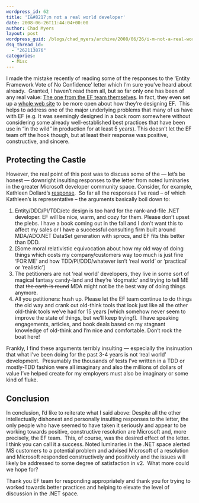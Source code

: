 ```yaml
---
wordpress_id: 62
title: 'I&#8217;m not a real world developer'
date: 2008-06-26T11:44:04+00:00
author: Chad Myers
layout: post
wordpress_guid: /blogs/chad_myers/archive/2008/06/26/i-m-not-a-real-world-developer.aspx
dsq_thread_id:
  - "262113876"
categories:
  - Misc
---
```

I made the mistake recently of reading some of the responses to the &#8216;Entity Framework Vote of No Confidence&#8217; letter which I&#8217;m sure you&#8217;ve heard about already.&nbsp; Granted, I haven&#8217;t read them all, but so far only one has been of any real value: [The one from the EF team themselves](http://blogs.msdn.com/efdesign/archive/2008/06/23/transparency-in-the-design-process.aspx). In fact, they even set up a [whole web site](http://blogs.msdn.com/efdesign/) to be more open about how they&#8217;re designing EF.&nbsp; This helps to address one of the major underlying problems that many of us have with EF (e.g. It was seemingly designed in a back room somewhere without considering some already well-established best practices that have been use in &#8220;in the wild&#8221; in production for at least 5 years). This doesn&#8217;t let the EF team off the hook though, but at least their response was positive, constructive, and sincere.

## Protecting the Castle

However, the real point of this post was to discuss some of the &#8212; let&#8217;s be honest &#8212; downright insulting responses to the letter from noted luminaries in the greater Microsoft developer community space. Consider, for example, Kathleen Dollard&#8217;s [response](http://msmvps.com/blogs/kathleen/archive/2008/06/24/entity-framework-petition.aspx).&nbsp; So far all the responses I&#8217;ve read &#8211; of which Kathleen&#8217;s is representative &#8211; the arguments basically boil down to:

  1. Entity/DDD/PI/TDD/etc design is too hard for the rank-and-file .NET developer. EF will be nice, warm, and cozy for them. Please don&#8217;t upset the plebs. I have a book coming out in the fall and I don&#8217;t want this to affect my sales or I have a successful consulting firm built around MDA/ADO.NET DataSet generation with sprocs, and EF fits this better than DDD.
  2. [Some moral relativistic equivocation about how my old way of doing things which costs my company/customers way too much is just fine &#8216;FOR ME&#8217; and how TDD/PI/DDD/whatever isn&#8217;t &#8216;real world&#8217; or &#8216;practical&#8217; or &#8216;realistic&#8217;]
  3. The petitioners are not &#8216;real world&#8217; developers, they live in some sort of magical fantasy candy-land and they&#8217;re &#8216;dogmatic&#8217; and trying to tell ME that <strike>the earth is round</strike> MDA might not be the best way of doing things anymore.
  4. All you petitioners: hush up. Please let the EF team continue to do things the old way and crank out old-think tools that look just like all the other old-think tools we&#8217;ve had for 15 years [which somehow never seem to improve the state of things, but we&#8217;ll keep trying!].&nbsp; I have speaking engagements, articles, and book deals based on my stagnant knowledge of old-think and I&#8217;m nice and comfortable. Don&#8217;t rock the boat here!

Frankly, I find these arguments terribly insulting &#8212; especially the insinuation that what I&#8217;ve been doing for the past 3-4 years is not &#8216;real world&#8217; development.&nbsp; Presumably the thousands of tests I&#8217;ve written in a TDD or mostly-TDD fashion were all imaginary and also the millions of dollars of value I&#8217;ve helped create for my employers must also be imaginary or some kind of fluke.

## Conclusion

In conclusion, I&#8217;d like to reiterate what I said above: Despite all the other intellectually dishonest and personally insulting responses to the letter, the only people who have seemed to have taken it seriously and appear to be working towards positive, constructive resolution are Microsoft and, more precisely, the EF team.&nbsp; This, of course, was the desired effect of the letter.&nbsp; I think you can call it a success. Noted luminaries in the .NET space alerted MS customers to a potential problem and advised Microsoft of a resolution and Microsoft responded constructively and positively and the issues will likely be addressed to some degree of satisfaction in v2.&nbsp; What more could we hope for?

Thank you EF team for responding appropriately and thank you for trying to worked towards better practices and helping to elevate the level of discussion in the .NET space.